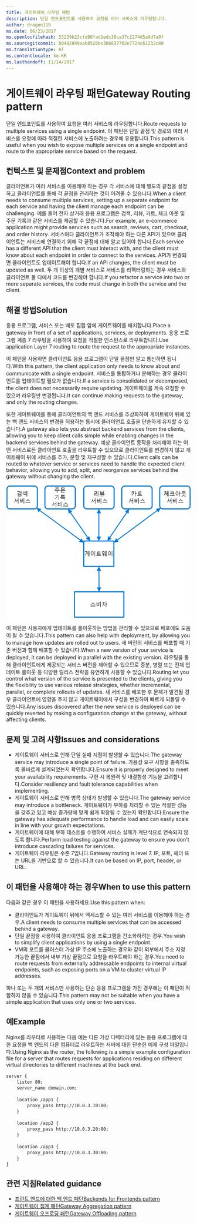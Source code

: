 ```yaml
---
title: 게이트웨이 라우팅 패턴
description: 단일 엔드포인트를 사용하여 요청을 여러 서비스에 라우팅합니다.
author: dragon119
ms.date: 06/23/2017
ms.openlocfilehash: 53239b23cfd98fad1edc38ca37c2274d5a9d7a0f
ms.sourcegitcommit: b0482d49aab0526be386837702e7724c61232c60
ms.translationtype: HT
ms.contentlocale: ko-KR
ms.lasthandoff: 11/14/2017
---
```

# <a name="gateway-routing-pattern"></a><span data-ttu-id="6e46e-103">게이트웨이 라우팅 패턴</span><span class="sxs-lookup"><span data-stu-id="6e46e-103">Gateway Routing pattern</span></span>

<span data-ttu-id="6e46e-104">단일 엔드포인트를 사용하여 요청을 여러 서비스에 라우팅합니다.</span><span class="sxs-lookup"><span data-stu-id="6e46e-104">Route requests to multiple services using a single endpoint.</span></span> <span data-ttu-id="6e46e-105">이 패턴은 단일 끝점 및 경로의 여러 서비스를 요청에 따라 적절한 서비스에 노출하려는 경우에 유용합니다.</span><span class="sxs-lookup"><span data-stu-id="6e46e-105">This pattern is useful when you wish to expose multiple services on a single endpoint and route to the appropriate service based on the request.</span></span>

## <a name="context-and-problem"></a><span data-ttu-id="6e46e-106">컨텍스트 및 문제점</span><span class="sxs-lookup"><span data-stu-id="6e46e-106">Context and problem</span></span>

<span data-ttu-id="6e46e-107">클라이언트가 여러 서비스를 이용해야 하는 경우 각 서비스에 대해 별도의 끝점을 설정하고 클라이언트를 통해 각 끝점을 관리하는 것이 어려울 수 있습니다.</span><span class="sxs-lookup"><span data-stu-id="6e46e-107">When a client needs to consume multiple services, setting up a separate endpoint for each service and having the client manage each endpoint can be challenging.</span></span> <span data-ttu-id="6e46e-108">예를 들어 전자 상거래 응용 프로그램은 검색, 리뷰, 카트, 체크 아웃 및 주문 기록과 같은 서비스를 제공할 수 있습니다.</span><span class="sxs-lookup"><span data-stu-id="6e46e-108">For example, an e-commerce application might provide services such as search, reviews, cart, checkout, and order history.</span></span> <span data-ttu-id="6e46e-109">서비스마다 클라이언트가 조작해야 하는 다른 API가 있으며 클라이언트는 서비스에 연결하기 위해 각 끝점에 대해 알고 있어야 합니다.</span><span class="sxs-lookup"><span data-stu-id="6e46e-109">Each service has a different API that the client must interact with, and the client must know about each endpoint in order to connect to the services.</span></span> <span data-ttu-id="6e46e-110">API가 변경되면 클라이언트도 업데이트해야 합니다.</span><span class="sxs-lookup"><span data-stu-id="6e46e-110">If an API changes, the client must be updated as well.</span></span> <span data-ttu-id="6e46e-111">두 개 이상의 개별 서비스로 서비스를 리팩터링하는 경우 서비스와 클라이언트 둘 다에서 코드를 변경해야 합니다.</span><span class="sxs-lookup"><span data-stu-id="6e46e-111">If you refactor a service into two or more separate services, the code must change in both the service and the client.</span></span>

## <a name="solution"></a><span data-ttu-id="6e46e-112">해결 방법</span><span class="sxs-lookup"><span data-stu-id="6e46e-112">Solution</span></span>

<span data-ttu-id="6e46e-113">응용 프로그램, 서비스 또는 배포 집합 앞에 게이트웨이를 배치합니다.</span><span class="sxs-lookup"><span data-stu-id="6e46e-113">Place a gateway in front of a set of applications, services, or deployments.</span></span> <span data-ttu-id="6e46e-114">응용 프로그램 계층 7 라우팅을 사용하여 요청을 적절한 인스턴스로 라우트합니다.</span><span class="sxs-lookup"><span data-stu-id="6e46e-114">Use application Layer 7 routing to route the request to the appropriate instances.</span></span>

<span data-ttu-id="6e46e-115">이 패턴을 사용하면 클라이언트 응용 프로그램이 단일 끝점만 알고 통신하면 됩니다.</span><span class="sxs-lookup"><span data-stu-id="6e46e-115">With this pattern, the client application only needs to know about and communicate with a single endpoint.</span></span> <span data-ttu-id="6e46e-116">서비스를 통합하거나 분해하는 경우 클라이언트를 업데이트할 필요가 없습니다.</span><span class="sxs-lookup"><span data-stu-id="6e46e-116">If a service is consolidated or decomposed, the client does not necessarily require updating.</span></span> <span data-ttu-id="6e46e-117">게이트웨이를 계속 요청할 수 있으며 라우팅만 변경됩니다.</span><span class="sxs-lookup"><span data-stu-id="6e46e-117">It can continue making requests to the gateway, and only the routing changes.</span></span>

<span data-ttu-id="6e46e-118">또한 게이트웨이를 통해 클라이언트의 백 엔드 서비스를 추상화하여 게이트웨이 뒤에 있는 백 엔드 서비스의 변경을 허용하는 동시에 클라이언트 호출을 단순하게 유지할 수 있습니다.</span><span class="sxs-lookup"><span data-stu-id="6e46e-118">A gateway also lets you abstract backend services from the clients, allowing you to keep client calls simple while enabling changes in the backend services behind the gateway.</span></span> <span data-ttu-id="6e46e-119">예상 클라이언트 동작을 처리해야 하는 어떤 서비스로든 클라이언트 호출을 라우트할 수 있으므로 클라이언트를 변경하지 않고 게이트웨이 뒤에 서비스를 추가, 분할 및 재구성할 수 있습니다.</span><span class="sxs-lookup"><span data-stu-id="6e46e-119">Client calls can be routed to whatever service or services need to handle the expected client behavior, allowing you to add, split, and reorganize services behind the gateway without changing the client.</span></span>

![](./_images/gateway-routing.png)
 
<span data-ttu-id="6e46e-120">이 패턴은 사용자에게 업데이트를 롤아웃하는 방법을 관리할 수 있으므로 배포에도 도움이 될 수 있습니다.</span><span class="sxs-lookup"><span data-stu-id="6e46e-120">This pattern can also help with deployment, by allowing you to manage how updates are rolled out to users.</span></span> <span data-ttu-id="6e46e-121">새 버전의 서비스를 배포할 때 기존 버전과 함께 배포할 수 있습니다.</span><span class="sxs-lookup"><span data-stu-id="6e46e-121">When a new version of your service is deployed, it can be deployed in parallel with the existing version.</span></span> <span data-ttu-id="6e46e-122">라우팅을 통해 클라이언트에게 제공되는 서비스 버전을 제어할 수 있으므로 증분, 병렬 또는 전체 업데이트 롤아웃 등 다양한 릴리스 전략을 유연하게 사용할 수 있습니다.</span><span class="sxs-lookup"><span data-stu-id="6e46e-122">Routing let you control what version of the service is presented to the clients, giving you the flexibility to use various release strategies, whether incremental, parallel, or complete rollouts of updates.</span></span> <span data-ttu-id="6e46e-123">새 서비스를 배포한 후 문제가 발견될 경우 클라이언트에 영향을 주지 않고 게이트웨이에서 구성을 변경하여 빠르게 되돌릴 수 있습니다.</span><span class="sxs-lookup"><span data-stu-id="6e46e-123">Any issues discovered after the new service is deployed can be quickly reverted by making a configuration change at the gateway, without affecting clients.</span></span>

## <a name="issues-and-considerations"></a><span data-ttu-id="6e46e-124">문제 및 고려 사항</span><span class="sxs-lookup"><span data-stu-id="6e46e-124">Issues and considerations</span></span>

- <span data-ttu-id="6e46e-125">게이트웨이 서비스로 인해 단일 실패 지점이 발생할 수 있습니다.</span><span class="sxs-lookup"><span data-stu-id="6e46e-125">The gateway service may introduce a single point of failure.</span></span> <span data-ttu-id="6e46e-126">가용성 요구 사항을 충족하도록 올바르게 설계되었는지 확인합니다.</span><span class="sxs-lookup"><span data-stu-id="6e46e-126">Ensure it is properly designed to meet your availability requirements.</span></span> <span data-ttu-id="6e46e-127">구현 시 복원력 및 내결함성 기능을 고려합니다.</span><span class="sxs-lookup"><span data-stu-id="6e46e-127">Consider resiliency and fault tolerance capabilities when implementing.</span></span>
- <span data-ttu-id="6e46e-128">게이트웨이 서비스로 인해 병목 상태가 발생할 수 있습니다.</span><span class="sxs-lookup"><span data-stu-id="6e46e-128">The gateway service may introduce a bottleneck.</span></span> <span data-ttu-id="6e46e-129">게이트웨이가 부하를 처리할 수 있는 적절한 성능을 갖추고 있고 예상 증가량에 맞게 쉽게 확장될 수 있는지 확인합니다.</span><span class="sxs-lookup"><span data-stu-id="6e46e-129">Ensure the gateway has adequate performance to handle load and can easily scale in line with your growth expectations.</span></span>
- <span data-ttu-id="6e46e-130">게이트웨이에 대해 부하 테스트를 수행하여 서비스 실패가 계단식으로 연속되지 않도록 합니다.</span><span class="sxs-lookup"><span data-stu-id="6e46e-130">Perform load testing against the gateway to ensure you don't introduce cascading failures for services.</span></span>
- <span data-ttu-id="6e46e-131">게이트웨이 라우팅은 수준 7입니다.</span><span class="sxs-lookup"><span data-stu-id="6e46e-131">Gateway routing is level 7.</span></span> <span data-ttu-id="6e46e-132">IP, 포트, 헤더 또는 URL을 기반으로 할 수 있습니다.</span><span class="sxs-lookup"><span data-stu-id="6e46e-132">It can be based on IP, port, header, or URL.</span></span>

## <a name="when-to-use-this-pattern"></a><span data-ttu-id="6e46e-133">이 패턴을 사용해야 하는 경우</span><span class="sxs-lookup"><span data-stu-id="6e46e-133">When to use this pattern</span></span>

<span data-ttu-id="6e46e-134">다음과 같은 경우 이 패턴을 사용하세요.</span><span class="sxs-lookup"><span data-stu-id="6e46e-134">Use this pattern when:</span></span>

- <span data-ttu-id="6e46e-135">클라이언트가 게이트웨이 뒤에서 액세스할 수 있는 여러 서비스를 이용해야 하는 경우.</span><span class="sxs-lookup"><span data-stu-id="6e46e-135">A client needs to consume multiple services that can be accessed behind a gateway.</span></span>
- <span data-ttu-id="6e46e-136">단일 끝점을 사용하여 클라이언트 응용 프로그램을 간소화하려는 경우.</span><span class="sxs-lookup"><span data-stu-id="6e46e-136">You wish to simplify client applications by using a single endpoint.</span></span>
- <span data-ttu-id="6e46e-137">VM의 포트를 클러스터 가상 IP 주소에 노출하는 경우와 같이 외부에서 주소 지정 가능한 끝점에서 내부 가상 끝점으로 요청을 라우트해야 하는 경우.</span><span class="sxs-lookup"><span data-stu-id="6e46e-137">You need to route requests from externally addressable endpoints to internal virtual endpoints, such as exposing ports on a VM to cluster virtual IP addresses.</span></span>

<span data-ttu-id="6e46e-138">하나 또는 두 개의 서비스만 사용하는 단순 응용 프로그램을 가진 경우에는 이 패턴이 적합하지 않을 수 있습니다.</span><span class="sxs-lookup"><span data-stu-id="6e46e-138">This pattern may not be suitable when you have a simple application that uses only one or two services.</span></span>

## <a name="example"></a><span data-ttu-id="6e46e-139">예</span><span class="sxs-lookup"><span data-stu-id="6e46e-139">Example</span></span>

<span data-ttu-id="6e46e-140">Nginx를 라우터로 사용하는 다음 예는 다른 가상 디렉터리에 있는 응용 프로그램에 대한 요청을 백 엔드의 다른 컴퓨터로 라우트하는 서버에 대한 단순한 예제 구성 파일입니다.</span><span class="sxs-lookup"><span data-stu-id="6e46e-140">Using Nginx as the router, the following is a simple example configuration file for a server that routes requests for applications residing on different virtual directories to different machines at the back end.</span></span>

```
server {
    listen 80;
    server_name domain.com;

    location /app1 {
        proxy_pass http://10.0.3.10:80;
    }

    location /app2 {
        proxy_pass http://10.0.3.20:80;
    }

    location /app3 {
        proxy_pass http://10.0.3.30:80;
    }
}
```

## <a name="related-guidance"></a><span data-ttu-id="6e46e-141">관련 지침</span><span class="sxs-lookup"><span data-stu-id="6e46e-141">Related guidance</span></span>

- [<span data-ttu-id="6e46e-142">프런트 엔드에 대한 백 엔드 패턴</span><span class="sxs-lookup"><span data-stu-id="6e46e-142">Backends for Frontends pattern</span></span>](./backends-for-frontends.md)
- [<span data-ttu-id="6e46e-143">게이트웨이 집계 패턴</span><span class="sxs-lookup"><span data-stu-id="6e46e-143">Gateway Aggregation pattern</span></span>](./gateway-aggregation.md)
- [<span data-ttu-id="6e46e-144">게이트웨이 오프로딩 패턴</span><span class="sxs-lookup"><span data-stu-id="6e46e-144">Gateway Offloading pattern</span></span>](./gateway-offloading.md)



